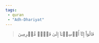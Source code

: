 ```yaml
---
tags: 
 - quran 
 - "Adh-Dhariyat"
---
```


> قَالُوٓاْ إِنَّآ أُرۡسِلۡنَآ إِلَىٰ قَوۡمٖ مُّجۡرِمِينَ
